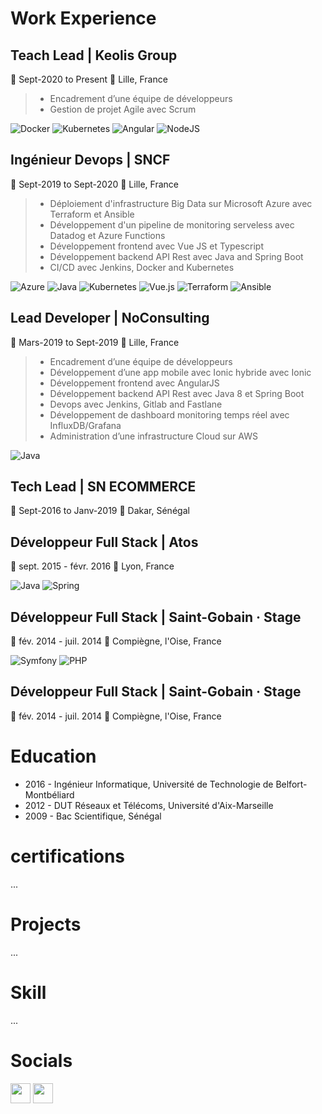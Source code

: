 # Work Experience

## Teach Lead | Keolis Group
📅 Sept-2020 to Present 
📍 Lille, France

> - Encadrement d’une équipe de développeurs
> - Gestion de projet Agile avec Scrum

![Docker](https://img.shields.io/badge/docker-%230db7ed.svg?style=for-the-badge&logo=docker&logoColor=white)
![Kubernetes](https://img.shields.io/badge/kubernetes-%23326ce5.svg?style=for-the-badge&logo=kubernetes&logoColor=white)
![Angular](https://img.shields.io/badge/angular-%23DD0031.svg?style=for-the-badge&logo=angular&logoColor=white)
![NodeJS](https://img.shields.io/badge/node.js-6DA55F?style=for-the-badge&logo=node.js&logoColor=white)

## Ingénieur Devops | SNCF 
📅 Sept-2019 to Sept-2020 
📍 Lille, France

> - Déploiement d'infrastructure Big Data sur Microsoft Azure avec Terraform et Ansible
> - Développement d'un pipeline de monitoring serveless avec Datadog et Azure Functions
> - Développement frontend avec Vue JS et Typescript
> - Développement backend API Rest avec Java and Spring Boot
> - CI/CD avec Jenkins, Docker and Kubernetes

![Azure](https://img.shields.io/badge/azure-%230072C6.svg?style=for-the-badge&logo=microsoftazure&logoColor=white)
![Java](https://img.shields.io/badge/java-%23ED8B00.svg?style=for-the-badge&logo=openjdk&logoColor=white)
![Kubernetes](https://img.shields.io/badge/kubernetes-%23326ce5.svg?style=for-the-badge&logo=kubernetes&logoColor=white)
![Vue.js](https://img.shields.io/badge/vuejs-%2335495e.svg?style=for-the-badge&logo=vuedotjs&logoColor=%234FC08D)
![Terraform](https://img.shields.io/badge/terraform-%235835CC.svg?style=for-the-badge&logo=terraform&logoColor=white)
![Ansible](https://img.shields.io/badge/ansible-%231A1918.svg?style=for-the-badge&logo=ansible&logoColor=white)

## Lead Developer | NoConsulting
📅 Mars-2019 to Sept-2019 
📍 Lille, France

> - Encadrement d’une équipe de développeurs
> - Développement d’une app mobile avec Ionic hybride avec Ionic
> - Développement frontend avec AngularJS
> - Développement backend API Rest avec Java 8 et Spring Boot
> - Devops avec Jenkins, Gitlab and Fastlane
> - Développement de dashboard monitoring temps réel avec InfluxDB/Grafana
> - Administration d’une infrastructure Cloud sur AWS

![Java](https://img.shields.io/badge/java-%23ED8B00.svg?style=for-the-badge&logo=openjdk&logoColor=white)

## Tech Lead | SN ECOMMERCE
📅 Sept-2016 to Janv-2019 
📍 Dakar, Sénégal


##  Développeur Full Stack | Atos
📅 sept. 2015 - févr. 2016 
📍 Lyon, France

![Java](https://img.shields.io/badge/java-%23ED8B00.svg?style=for-the-badge&logo=openjdk&logoColor=white)
![Spring](https://img.shields.io/badge/spring-%236DB33F.svg?style=for-the-badge&logo=spring&logoColor=white)


##  Développeur Full Stack | Saint-Gobain · Stage
📅 fév. 2014 - juil. 2014 
📍 Compiègne, l'Oise, France

![Symfony](https://img.shields.io/badge/symfony-%23000000.svg?style=for-the-badge&logo=symfony&logoColor=white)
![PHP](https://img.shields.io/badge/php-%23777BB4.svg?style=for-the-badge&logo=php&logoColor=white)


##  Développeur Full Stack | Saint-Gobain · Stage
📅 fév. 2014 - juil. 2014 
📍 Compiègne, l'Oise, France


# Education

- 2016 - Ingénieur Informatique, Université de Technologie de Belfort-Montbéliard
- 2012 - DUT Réseaux et Télécoms, Université d'Aix-Marseille
- 2009 - Bac Scientifique, Sénégal

# certifications
...

# Projects 
...

# Skill
...

# Socials

<p align="left">
<a href="https://www.linkedin.com/in/malickdev" target="_blank" rel="noreferrer"><img src="https://raw.githubusercontent.com/danielcranney/readme-generator/main/public/icons/socials/linkedin.svg" width="32" height="32" /></a>
<a href="https://twitter.com/malick_yacine" target="_blank" rel="noreferrer"><img src="https://raw.githubusercontent.com/danielcranney/readme-generator/main/public/icons/socials/twitter.svg" width="32" height="32" />
</a>
</p>

